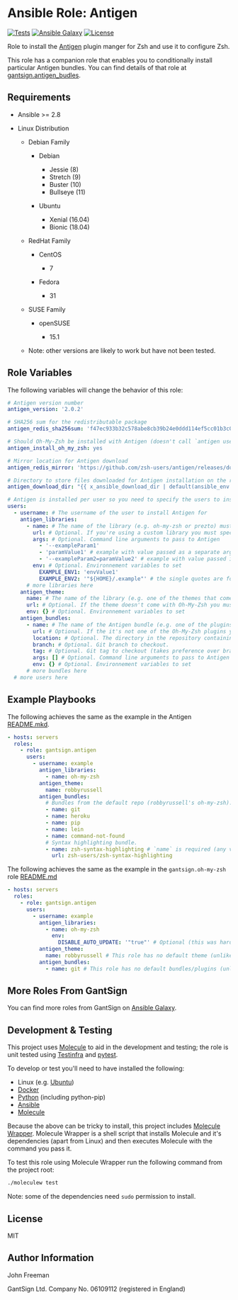 Ansible Role: Antigen
=====================

[![Tests](https://github.com/gantsign/ansible_role_antigen/workflows/Tests/badge.svg)](https://github.com/gantsign/ansible_role_antigen/actions?query=workflow%3ATests)
[![Ansible Galaxy](https://img.shields.io/badge/ansible--galaxy-gantsign.antigen-blue.svg)](https://galaxy.ansible.com/gantsign/antigen)
[![License](https://img.shields.io/badge/license-MIT-blue.svg)](https://raw.githubusercontent.com/gantsign/ansible_role_antigen/master/LICENSE)

Role to install the [Antigen](http://antigen.sharats.me/) plugin manger for Zsh
and use it to configure Zsh.

This role has a companion role that enables you to conditionally install
particular Antigen bundles. You can find details of that role at
[gantsign.antigen_budles](https://galaxy.ansible.com/gantsign/antigen_bundles).

Requirements
------------

* Ansible >= 2.8

* Linux Distribution

    * Debian Family

        * Debian

            * Jessie (8)
            * Stretch (9)
            * Buster (10)
            * Bullseye (11)

        * Ubuntu

            * Xenial (16.04)
            * Bionic (18.04)

    * RedHat Family

        * CentOS

            * 7

        * Fedora

            * 31

    * SUSE Family

        * openSUSE

            * 15.1

    * Note: other versions are likely to work but have not been tested.

Role Variables
--------------

The following variables will change the behavior of this role:

```yaml
# Antigen version number
antigen_version: '2.0.2'

# SHA256 sum for the redistributable package
antigen_redis_sha256sum: 'f47ec933b32c578abe8cb39b24e0ddd114ef5cc01b3c05bcb634859ead31493f'

# Should Oh-My-Zsh be installed with Antigen (doesn't call `antigen use`)
antigen_install_oh_my_zsh: yes

# Mirror location for Antigen download
antigen_redis_mirror: 'https://github.com/zsh-users/antigen/releases/download/v{{ antigen_version }}'

# Directory to store files downloaded for Antigen installation on the remote box
antigen_download_dir: "{{ x_ansible_download_dir | default(ansible_env.HOME + '/.ansible/tmp/downloads') }}"

# Antigen is installed per user so you need to specify the users to install it for
users:
  - username: # The username of the user to install Antigen for
    antigen_libraries:
      - name: # The name of the library (e.g. oh-my-zsh or prezto) must be unique
        url: # Optional. If you're using a custom library you must specify the Git URL
        args: # Optional. Command line arguments to pass to Antigen
          - '--exampleParam1'
          - 'paramValue1' # example with value passed as a separate arg
          - '--exampleParam2=paramValue2' # example with value passed in the same arg
        env: # Optional. Environnement variables to set
          EXAMPLE_ENV1: 'envValue1'
          EXAMPLE_ENV2: '"${HOME}/.example"' # the single quotes are for YAML the double quotes are for the shell
      # more libraries here
    antigen_theme:
      name: # The name of the library (e.g. one of the themes that come with Oh-My-Zsh)
      url: # Optional. If the theme doesn't come with Oh-My-Zsh you must specify the Git URL
      env: {} # Optional. Environnement variables to set
    antigen_bundles:
      - name: # The name of the Antigen bundle (e.g. one of the plugins that come with Oh-My-Zsh)
        url: # Optional. If the it's not one of the Oh-My-Zsh plugins you must specify the URL (use owner/repo shorthand for GitHub)
        location: # Optional. The directory in the repository containing the plugin
        branch: # Optional. Git branch to checkout.
        tag: # Optional. Git tag to checkout (takes preference over branch)
        args: [] # Optional. Command line arguments to pass to Antigen
        env: {} # Optional. Environnement variables to set
      # more bundles here
  # more users here
```

Example Playbooks
-----------------

The following achieves the same as the example in the Antigen
[README.mkd](https://github.com/zsh-users/antigen/blob/develop/README.mkd#usage).

```yaml
- hosts: servers
  roles:
    - role: gantsign.antigen
      users:
        - username: example
          antigen_libraries:
            - name: oh-my-zsh
          antigen_theme:
            name: robbyrussell
          antigen_bundles:
            # Bundles from the default repo (robbyrussell's oh-my-zsh).
            - name: git
            - name: heroku
            - name: pip
            - name: lein
            - name: command-not-found
            # Syntax highlighting bundle.
            - name: zsh-syntax-highlighting # `name` is required (any valid file name will do so long as it's unique for the bundles)
              url: zsh-users/zsh-syntax-highlighting
```

The following achieves the same as the example in the `gantsign.oh-my-zsh` role
[README.md](https://github.com/gantsign/ansible-role-oh-my-zsh/blob/master/README.md#example-playbook)

```yaml
- hosts: servers
  roles:
    - role: gantsign.antigen
      users:
        - username: example
          antigen_libraries:
            - name: oh-my-zsh
              env:
                DISABLE_AUTO_UPDATE: '"true"' # Optional (this was hard-coded in the .zshrc of the `gantsign.oh-my-zsh` role)
          antigen_theme:
            name: robbyrussell # This role has no default theme (unlike the `gantsign.oh-my-zsh` role)
          antigen_bundles:
            - name: git # This role has no default bundles/plugins (unlike the `gantsign.oh-my-zsh` role)
```

More Roles From GantSign
------------------------

You can find more roles from GantSign on
[Ansible Galaxy](https://galaxy.ansible.com/gantsign).

Development & Testing
---------------------

This project uses [Molecule](http://molecule.readthedocs.io/) to aid in the
development and testing; the role is unit tested using
[Testinfra](http://testinfra.readthedocs.io/) and
[pytest](http://docs.pytest.org/).

To develop or test you'll need to have installed the following:

* Linux (e.g. [Ubuntu](http://www.ubuntu.com/))
* [Docker](https://www.docker.com/)
* [Python](https://www.python.org/) (including python-pip)
* [Ansible](https://www.ansible.com/)
* [Molecule](http://molecule.readthedocs.io/)

Because the above can be tricky to install, this project includes
[Molecule Wrapper](https://github.com/gantsign/molecule-wrapper). Molecule
Wrapper is a shell script that installs Molecule and it's dependencies (apart
from Linux) and then executes Molecule with the command you pass it.

To test this role using Molecule Wrapper run the following command from the
project root:

```bash
./moleculew test
```

Note: some of the dependencies need `sudo` permission to install.

License
-------

MIT

Author Information
------------------

John Freeman

GantSign Ltd.
Company No. 06109112 (registered in England)

